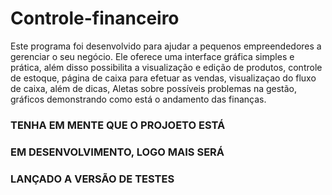 # Controle-financeiro

Este programa foi desenvolvido para ajudar
a pequenos empreendedores a gerenciar
o seu negócio.
Ele oferece uma interface gráfica simples
e prática, além disso possibilita a visualização
e edição de produtos, controle de estoque,
página de caixa para efetuar as vendas,
visualizaçao do fluxo de caixa, além de dicas,
Aletas sobre possíveis problemas na gestão, 
gráficos demonstrando como está o andamento das
finanças.


### TENHA EM MENTE QUE O PROJOETO ESTÁ
### EM DESENVOLVIMENTO, LOGO MAIS SERÁ
### LANÇADO A VERSÃO DE TESTES 
